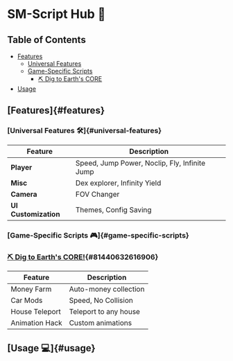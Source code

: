 # SM-Script Hub 🌟

## Table of Contents
- [Features](#features)
  - [Universal Features](#universal-features)
  - [Game-Specific Scripts](#game-specific-scripts)
    - [⛏️ Dig to Earth's CORE](#81440632616906)
- [Usage](#usage)

## [Features]{#features}

### [Universal Features 🛠️]{#universal-features}
| Feature | Description |
|---------|-------------|
| **Player** | Speed, Jump Power, Noclip, Fly, Infinite Jump |
| **Misc** | Dex explorer, Infinity Yield |
| **Camera** | FOV Changer |
| **UI Customization** | Themes, Config Saving |

### [Game-Specific Scripts 🎮]{#game-specific-scripts}

### [⛏️ Dig to Earth's CORE!](https://www.roblox.com/games/81440632616906/Dig-to-Earths-CORE){#81440632616906}
| Feature | Description |
|---------|-------------|
| Money Farm | Auto-money collection |
| Car Mods | Speed, No Collision |
| House Teleport | Teleport to any house |
| Animation Hack | Custom animations |

## [Usage 💻]{#usage}
